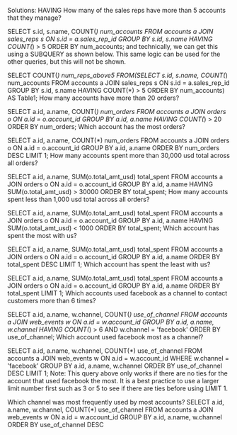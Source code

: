 Solutions: HAVING
How many of the sales reps have more than 5 accounts that they manage?

SELECT s.id, s.name, COUNT(*) num_accounts
FROM accounts a
JOIN sales_reps s
ON s.id = a.sales_rep_id
GROUP BY s.id, s.name
HAVING COUNT(*) > 5
ORDER BY num_accounts;
and technically, we can get this using a SUBQUERY as shown below. This same logic can be used for the other queries, but this will not be shown.

SELECT COUNT(*) num_reps_above5
FROM(SELECT s.id, s.name, COUNT(*) num_accounts
     FROM accounts a
     JOIN sales_reps s
     ON s.id = a.sales_rep_id
     GROUP BY s.id, s.name
     HAVING COUNT(*) > 5
     ORDER BY num_accounts) AS Table1;
How many accounts have more than 20 orders?


SELECT a.id, a.name, COUNT(*) num_orders
FROM accounts a
JOIN orders o
ON a.id = o.account_id
GROUP BY a.id, a.name
HAVING COUNT(*) > 20
ORDER BY num_orders;
Which account has the most orders?

SELECT a.id, a.name, COUNT(*) num_orders
FROM accounts a
JOIN orders o
ON a.id = o.account_id
GROUP BY a.id, a.name
ORDER BY num_orders DESC
LIMIT 1;
How many accounts spent more than 30,000 usd total across all orders?

SELECT a.id, a.name, SUM(o.total_amt_usd) total_spent
FROM accounts a
JOIN orders o
ON a.id = o.account_id
GROUP BY a.id, a.name
HAVING SUM(o.total_amt_usd) > 30000
ORDER BY total_spent;
How many accounts spent less than 1,000 usd total across all orders?

SELECT a.id, a.name, SUM(o.total_amt_usd) total_spent
FROM accounts a
JOIN orders o
ON a.id = o.account_id
GROUP BY a.id, a.name
HAVING SUM(o.total_amt_usd) < 1000
ORDER BY total_spent;
Which account has spent the most with us?

SELECT a.id, a.name, SUM(o.total_amt_usd) total_spent
FROM accounts a
JOIN orders o
ON a.id = o.account_id
GROUP BY a.id, a.name
ORDER BY total_spent DESC
LIMIT 1;
Which account has spent the least with us?

SELECT a.id, a.name, SUM(o.total_amt_usd) total_spent
FROM accounts a
JOIN orders o
ON a.id = o.account_id
GROUP BY a.id, a.name
ORDER BY total_spent
LIMIT 1;
Which accounts used facebook as a channel to contact customers more than 6 times?

SELECT a.id, a.name, w.channel, COUNT(*) use_of_channel
FROM accounts a
JOIN web_events w
ON a.id = w.account_id
GROUP BY a.id, a.name, w.channel
HAVING COUNT(*) > 6 AND w.channel = 'facebook'
ORDER BY use_of_channel;
Which account used facebook most as a channel?

SELECT a.id, a.name, w.channel, COUNT(*) use_of_channel
FROM accounts a
JOIN web_events w
ON a.id = w.account_id
WHERE w.channel = 'facebook'
GROUP BY a.id, a.name, w.channel
ORDER BY use_of_channel DESC
LIMIT 1;
Note: This query above only works if there are no ties for the account that used facebook the most. It is a best practice to use a larger limit number first such as 3 or 5 to see if there are ties before using LIMIT 1.

Which channel was most frequently used by most accounts?
SELECT a.id, a.name, w.channel, COUNT(*) use_of_channel
FROM accounts a
JOIN web_events w
ON a.id = w.account_id
GROUP BY a.id, a.name, w.channel
ORDER BY use_of_channel DESC